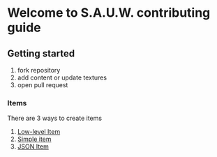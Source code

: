 # Welcome to S.A.U.W. contributing guide

## Getting started

1. fork repository
2. add content or update textures
3. open pull request

### Items

There are 3 ways to create items

1. [Low-level Item](items/low-level.md)
2. [Simple item]()
3. [JSON Item]()